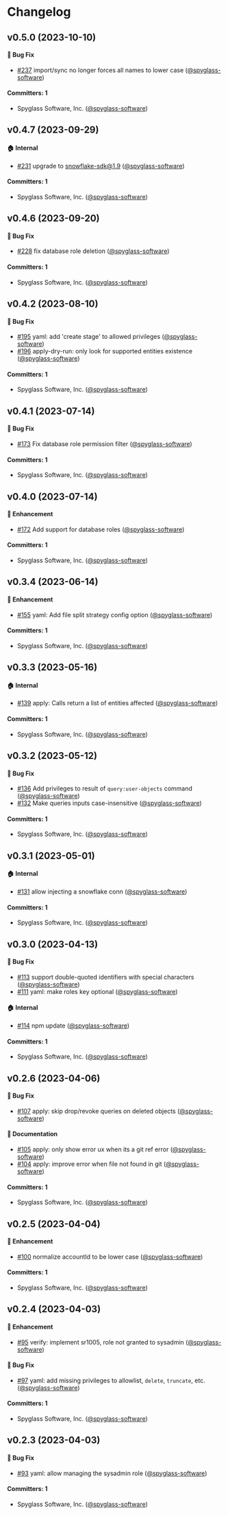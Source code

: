 # Changelog

## v0.5.0 (2023-10-10)

#### :bug: Bug Fix
* [#237](https://github.com/spyglasshq/spyglass-cli/pull/237) import/sync no longer forces all names to lower case ([@spyglass-software](https://github.com/spyglass-software))

#### Committers: 1
- Spyglass Software, Inc. ([@spyglass-software](https://github.com/spyglass-software))

## v0.4.7 (2023-09-29)

#### :house: Internal
* [#231](https://github.com/spyglasshq/spyglass-cli/pull/231) upgrade to snowflake-sdk@1.9 ([@spyglass-software](https://github.com/spyglass-software))

#### Committers: 1
- Spyglass Software, Inc. ([@spyglass-software](https://github.com/spyglass-software))

## v0.4.6 (2023-09-20)

#### :bug: Bug Fix
* [#228](https://github.com/spyglasshq/spyglass-cli/pull/228) fix database role deletion ([@spyglass-software](https://github.com/spyglass-software))

#### Committers: 1
- Spyglass Software, Inc. ([@spyglass-software](https://github.com/spyglass-software))




## v0.4.2 (2023-08-10)

#### :bug: Bug Fix
* [#195](https://github.com/spyglasshq/spyglass-cli/pull/195) yaml: add 'create stage' to allowed privileges ([@spyglass-software](https://github.com/spyglass-software))
* [#196](https://github.com/spyglasshq/spyglass-cli/pull/196) apply-dry-run: only look for supported entities existence ([@spyglass-software](https://github.com/spyglass-software))

#### Committers: 1
- Spyglass Software, Inc. ([@spyglass-software](https://github.com/spyglass-software))

## v0.4.1 (2023-07-14)

#### :bug: Bug Fix
* [#173](https://github.com/spyglasshq/spyglass-cli/pull/173) Fix database role permission filter ([@spyglass-software](https://github.com/spyglass-software))

#### Committers: 1
- Spyglass Software, Inc. ([@spyglass-software](https://github.com/spyglass-software))

## v0.4.0 (2023-07-14)

#### :rocket: Enhancement
* [#172](https://github.com/spyglasshq/spyglass-cli/pull/172) Add support for database roles ([@spyglass-software](https://github.com/spyglass-software))

#### Committers: 1
- Spyglass Software, Inc. ([@spyglass-software](https://github.com/spyglass-software))

## v0.3.4 (2023-06-14)

#### :rocket: Enhancement
* [#155](https://github.com/spyglasshq/spyglass-cli/pull/155) yaml: Add file split strategy config option ([@spyglass-software](https://github.com/spyglass-software))

#### Committers: 1
- Spyglass Software, Inc. ([@spyglass-software](https://github.com/spyglass-software))

## v0.3.3 (2023-05-16)

#### :house: Internal
* [#139](https://github.com/spyglasshq/spyglass-cli/pull/139) apply: Calls return a list of entities affected ([@spyglass-software](https://github.com/spyglass-software))

#### Committers: 1
- Spyglass Software, Inc. ([@spyglass-software](https://github.com/spyglass-software))

## v0.3.2 (2023-05-12)

#### :bug: Bug Fix
* [#136](https://github.com/spyglasshq/spyglass-cli/pull/136) Add privileges to result of `query:user-objects` command ([@spyglass-software](https://github.com/spyglass-software))
* [#132](https://github.com/spyglasshq/spyglass-cli/pull/132) Make queries inputs case-insensitive ([@spyglass-software](https://github.com/spyglass-software))

#### Committers: 1
- Spyglass Software, Inc. ([@spyglass-software](https://github.com/spyglass-software))

## v0.3.1 (2023-05-01)

#### :house: Internal
* [#131](https://github.com/spyglasshq/spyglass-cli/pull/131) allow injecting a snowflake conn ([@spyglass-software](https://github.com/spyglass-software))

#### Committers: 1
- Spyglass Software, Inc. ([@spyglass-software](https://github.com/spyglass-software))


## v0.3.0 (2023-04-13)

#### :bug: Bug Fix
* [#113](https://github.com/spyglasshq/spyglass-cli/pull/113) support double-quoted identifiers with special characters ([@spyglass-software](https://github.com/spyglass-software))
* [#111](https://github.com/spyglasshq/spyglass-cli/pull/111) yaml: make roles key optional ([@spyglass-software](https://github.com/spyglass-software))

#### :house: Internal
* [#114](https://github.com/spyglasshq/spyglass-cli/pull/114) npm update ([@spyglass-software](https://github.com/spyglass-software))

#### Committers: 1
- Spyglass Software, Inc. ([@spyglass-software](https://github.com/spyglass-software))

## v0.2.6 (2023-04-06)

#### :bug: Bug Fix
* [#107](https://github.com/spyglasshq/spyglass-cli/pull/107) apply: skip drop/revoke queries on deleted objects ([@spyglass-software](https://github.com/spyglass-software))

#### :memo: Documentation
* [#105](https://github.com/spyglasshq/spyglass-cli/pull/105) apply: only show error ux when its a git ref error ([@spyglass-software](https://github.com/spyglass-software))
* [#104](https://github.com/spyglasshq/spyglass-cli/pull/104) apply: improve error when file not found in git ([@spyglass-software](https://github.com/spyglass-software))

#### Committers: 1
- Spyglass Software, Inc. ([@spyglass-software](https://github.com/spyglass-software))

## v0.2.5 (2023-04-04)

#### :rocket: Enhancement
* [#100](https://github.com/spyglasshq/spyglass-cli/pull/100) normalize accountId to be lower case ([@spyglass-software](https://github.com/spyglass-software))

#### Committers: 1
- Spyglass Software, Inc. ([@spyglass-software](https://github.com/spyglass-software))

## v0.2.4 (2023-04-03)

#### :rocket: Enhancement
* [#95](https://github.com/spyglasshq/spyglass-cli/pull/95) verify: implement sr1005, role not granted to sysadmin ([@spyglass-software](https://github.com/spyglass-software))

#### :bug: Bug Fix
* [#97](https://github.com/spyglasshq/spyglass-cli/pull/97) yaml: add missing privileges to allowlist, `delete`, `truncate`, etc. ([@spyglass-software](https://github.com/spyglass-software))

#### Committers: 1
- Spyglass Software, Inc. ([@spyglass-software](https://github.com/spyglass-software))

## v0.2.3 (2023-04-03)

#### :bug: Bug Fix
* [#93](https://github.com/spyglasshq/spyglass-cli/pull/93) yaml: allow managing the sysadmin role ([@spyglass-software](https://github.com/spyglass-software))

#### Committers: 1
- Spyglass Software, Inc. ([@spyglass-software](https://github.com/spyglass-software))
